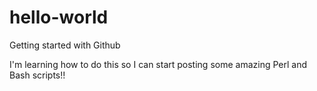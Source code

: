 # hello-world
Getting started with Github

I'm learning how to do this so I can start posting some amazing Perl and Bash scripts!!
